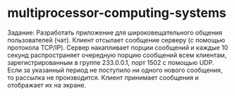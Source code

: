 # multiprocessor-computing-systems
Задание:
Разработать приложение для широковещательного общения пользователей (чат). Клиент отсылает сообщение серверу (с помощью протокола TCP/IP). Сервер накапливает порции сообщений и каждые 10 секунд распространяет очередную порцию сообщений всем клиентам, зарегистрированным в группе 233.0.0.1, порт 1502 с помощью UDP. Если за указанный период не поступило ни одного нового сообщения, то рассылка не производится. Клиент принимает сообщения и отображает их на экране.
